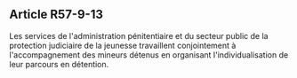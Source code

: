 Article R57-9-13
----
Les services de l'administration pénitentiaire et du secteur public de la
protection judiciaire de la jeunesse travaillent conjointement à
l'accompagnement des mineurs détenus en organisant l'individualisation de leur
parcours en détention.
